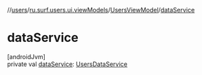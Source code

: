 //[users](../../../index.md)/[ru.surf.users.ui.viewModels](../index.md)/[UsersViewModel](index.md)/[dataService](data-service.md)

# dataService

[androidJvm]\
private val [dataService](data-service.md): [UsersDataService](../../ru.surf.users.services.dataService/-users-data-service/index.md)
